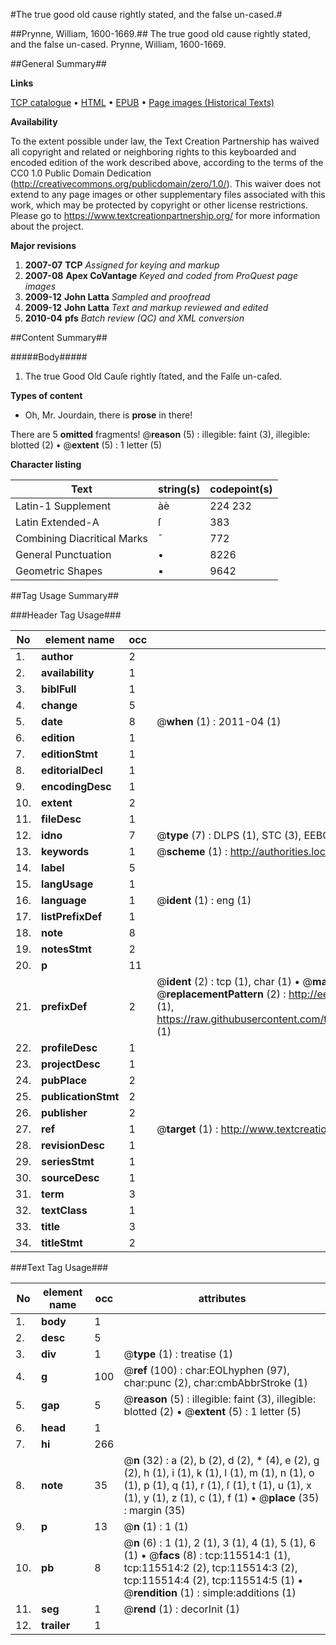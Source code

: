 #The true good old cause rightly stated, and the false un-cased.#

##Prynne, William, 1600-1669.##
The true good old cause rightly stated, and the false un-cased.
Prynne, William, 1600-1669.

##General Summary##

**Links**

[TCP catalogue](http://www.ota.ox.ac.uk/tcp/)  • 
[HTML](http://tei.it.ox.ac.uk/tcp/Texts-HTML/free/A91/A91308.html)  • 
[EPUB](http://tei.it.ox.ac.uk/tcp/Texts-EPUB/free/A91/A91308.epub) • 
[Page images (Historical Texts)](https://historicaltexts.jisc.ac.uk/eebo-99863322e)

**Availability**

To the extent possible under law, the Text Creation Partnership has waived all copyright and related or neighboring rights to this keyboarded and encoded edition of the work described above, according to the terms of the CC0 1.0 Public Domain Dedication (http://creativecommons.org/publicdomain/zero/1.0/). This waiver does not extend to any page images or other supplementary files associated with this work, which may be protected by copyright or other license restrictions. Please go to https://www.textcreationpartnership.org/ for more information about the project.

**Major revisions**

1. __2007-07__ __TCP__ *Assigned for keying and markup*
1. __2007-08__ __Apex CoVantage__ *Keyed and coded from ProQuest page images*
1. __2009-12__ __John Latta__ *Sampled and proofread*
1. __2009-12__ __John Latta__ *Text and markup reviewed and edited*
1. __2010-04__ __pfs__ *Batch review (QC) and XML conversion*

##Content Summary##

#####Body#####

1. The true Good Old Cauſe rightly ſtated, and the Falſe un-caſed.

**Types of content**

  * Oh, Mr. Jourdain, there is **prose** in there!

There are 5 **omitted** fragments! 
 @__reason__ (5) : illegible: faint (3), illegible: blotted (2)  •  @__extent__ (5) : 1 letter (5)

**Character listing**


|Text|string(s)|codepoint(s)|
|---|---|---|
|Latin-1 Supplement|àè|224 232|
|Latin Extended-A|ſ|383|
|Combining             Diacritical Marks|̄|772|
|General Punctuation|•|8226|
|Geometric Shapes|▪|9642|

##Tag Usage Summary##

###Header Tag Usage###

|No|element name|occ|attributes|
|---|---|---|---|
|1.|__author__|2||
|2.|__availability__|1||
|3.|__biblFull__|1||
|4.|__change__|5||
|5.|__date__|8| @__when__ (1) : 2011-04 (1)|
|6.|__edition__|1||
|7.|__editionStmt__|1||
|8.|__editorialDecl__|1||
|9.|__encodingDesc__|1||
|10.|__extent__|2||
|11.|__fileDesc__|1||
|12.|__idno__|7| @__type__ (7) : DLPS (1), STC (3), EEBO-CITATION (1), PROQUEST (1), VID (1)|
|13.|__keywords__|1| @__scheme__ (1) : http://authorities.loc.gov/ (1)|
|14.|__label__|5||
|15.|__langUsage__|1||
|16.|__language__|1| @__ident__ (1) : eng (1)|
|17.|__listPrefixDef__|1||
|18.|__note__|8||
|19.|__notesStmt__|2||
|20.|__p__|11||
|21.|__prefixDef__|2| @__ident__ (2) : tcp (1), char (1)  •  @__matchPattern__ (2) : ([0-9\-]+):([0-9IVX]+) (1), (.+) (1)  •  @__replacementPattern__ (2) : http://eebo.chadwyck.com/downloadtiff?vid=$1&page=$2 (1), https://raw.githubusercontent.com/textcreationpartnership/Texts/master/tcpchars.xml#$1 (1)|
|22.|__profileDesc__|1||
|23.|__projectDesc__|1||
|24.|__pubPlace__|2||
|25.|__publicationStmt__|2||
|26.|__publisher__|2||
|27.|__ref__|1| @__target__ (1) : http://www.textcreationpartnership.org/docs/. (1)|
|28.|__revisionDesc__|1||
|29.|__seriesStmt__|1||
|30.|__sourceDesc__|1||
|31.|__term__|3||
|32.|__textClass__|1||
|33.|__title__|3||
|34.|__titleStmt__|2||


###Text Tag Usage###

|No|element name|occ|attributes|
|---|---|---|---|
|1.|__body__|1||
|2.|__desc__|5||
|3.|__div__|1| @__type__ (1) : treatise (1)|
|4.|__g__|100| @__ref__ (100) : char:EOLhyphen (97), char:punc (2), char:cmbAbbrStroke (1)|
|5.|__gap__|5| @__reason__ (5) : illegible: faint (3), illegible: blotted (2)  •  @__extent__ (5) : 1 letter (5)|
|6.|__head__|1||
|7.|__hi__|266||
|8.|__note__|35| @__n__ (32) : a (2), b (2), d (2), * (4), e (2), g (2), h (1), i (1), k (1), l (1), m (1), n (1), o (1), p (1), q (1), r (1), ſ (1), t (1), u (1), x (1), y (1), z (1), c (1), f (1)  •  @__place__ (35) : margin (35)|
|9.|__p__|13| @__n__ (1) : 1 (1)|
|10.|__pb__|8| @__n__ (6) : 1 (1), 2 (1), 3 (1), 4 (1), 5 (1), 6 (1)  •  @__facs__ (8) : tcp:115514:1 (1), tcp:115514:2 (2), tcp:115514:3 (2), tcp:115514:4 (2), tcp:115514:5 (1)  •  @__rendition__ (1) : simple:additions (1)|
|11.|__seg__|1| @__rend__ (1) : decorInit (1)|
|12.|__trailer__|1||
